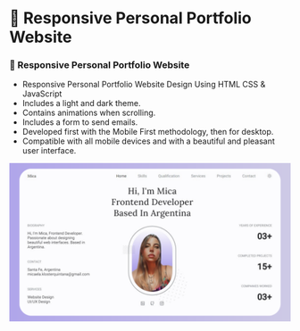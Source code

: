 # 💼 Responsive Personal Portfolio Website

### 💼 Responsive Personal Portfolio Website

- Responsive Personal Portfolio Website Design Using HTML CSS & JavaScript
- Includes a light and dark theme.
- Contains animations when scrolling.
- Includes a form to send emails.
- Developed first with the Mobile First methodology, then for desktop.
- Compatible with all mobile devices and with a beautiful and pleasant user interface.


![preview img](/Preview.png)
